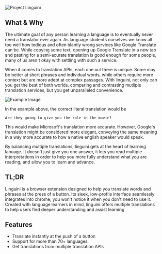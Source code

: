 ![Project Linguini](https://github.com/spicyshrek/linguini/blob/main/images/title_128.png "Project Linguini")

## What & Why
The ultimate goal of any person learning a language is to eventually never need a translator ever again. 
As language students ourselves we know all too well how tedious and often blantly wrong services like Google Translate can be. While copying some text, opening up Google Translate in a new tab and pasting for a semi-acurate translation is good enough for some people, many of us aren't okay with settling with such a service.

When it comes to translation APIs, each one out there is unique. Some may be better at short phrases and individual words, while others require more context but are more adept at complex passages. With linguini, not only can you get the best of both worlds, comparing and contrasting mutliple translation services, but you get unparalleled convenience. 

![Example Image](https://github.com/spicyshrek/linguini/blob/main/images/example_1.png "Compare and contrast MS and Google")

In the example above, the correct literal translation would be
```
Are they going to give you the role in the movie?
```
This would make Microsoft's translation more accurate.
However, Google's translation might be considered more elegant, conveying the same meaning in a way more accurate to how a native english speaker would speak.

By balancing multiple translations, linguini gets at the heart of learning lanuage. It doesn't just give you one answer, it lets you read multiple interpretations in order to help you more fully understand what you are reading, and allow you to learn and advance.

## TL;DR
Linguini is a browser extension designed to help you translate words and phrases at the press of a button. Its sleek, low-profile interface seamlessly integrates into chrome; you won't notice it when you don't need to use it. Created with language learners in mind, linguini offers multiple translations to help users find deeper understanding and assist learning.

## Features
* Translate instantly at the push of a button
* Support for more than 70+ languages
* Get translations from multiple translation APIs
